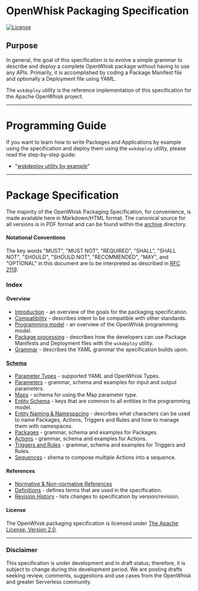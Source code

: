 <!--
#
# Licensed to the Apache Software Foundation (ASF) under one or more
# contributor license agreements.  See the NOTICE file distributed with
# this work for additional information regarding copyright ownership.
# The ASF licenses this file to You under the Apache License, Version 2.0
# (the "License"); you may not use this file except in compliance with
# the License.  You may obtain a copy of the License at
#
#     http://www.apache.org/licenses/LICENSE-2.0
#
# Unless required by applicable law or agreed to in writing, software
# distributed under the License is distributed on an "AS IS" BASIS,
# WITHOUT WARRANTIES OR CONDITIONS OF ANY KIND, either express or implied.
# See the License for the specific language governing permissions and
# limitations under the License.
#
-->

# OpenWhisk Packaging Specification

[![License](https://img.shields.io/badge/license-Apache--2.0-blue.svg)](http://www.apache.org/licenses/LICENSE-2.0)

## Purpose

In general, the goal of this specification is to evolve a simple grammar to describe and deploy a complete OpenWhisk package without having to use any APIs.  Primarily, it is accomplished by coding a Package Manifest file and optionally a Deployment file using YAML.

The ```wskdeploy``` utility is the reference implementation of this specification for the Apache OpenWhisk project.

---

# Programming Guide

If you want to learn how to write Packages and Applications by example using the specification and deploy them using the ```wskdeploy``` utility, please read the step-by-step guide:
- "[wskdeploy utility by example](../docs/programming_guide.md#wskdeploy-utility-by-example)"

---

# Package Specification

The majority of the OpenWhisk Packaging Specification, for convenience, is made available here in Markdown/HTML format. The canonical source for all versions is in PDF format and can be found within the [archive](archive) directory.

#### Notational Conventions

The key words "MUST", "MUST NOT", "REQUIRED", "SHALL", "SHALL NOT", "SHOULD", "SHOULD NOT", "RECOMMENDED", "MAY", and "OPTIONAL" in this document are to be interpreted as described in [RFC
2119](http://www.ietf.org/rfc/rfc2119.txt).

### Index

#### Overview
- [Introduction](html/spec_intro.md#introduction) - an overview of the goals for the packaging specification.
- [Compatibility](html/spec_intro.md#compatibility) - describes intent to be compatible with other standards.
- [Programming model](html/spec_programming_model.md#programming-model) - an overview of the OpenWhisk programming model.
- [Package processing](html/spec_package_processing.md#package-processing) - describes how the developers can use Package Manifests and Deployment files with the ```wskdeploy``` utility.
- [Grammar](html/spec_grammar.md#grammar) - describes the YAML grammar the specification builds upon.

#### [Schema](html/spec_schema.md#schema)
- [Parameter Types](html/spec_parameter_types.md#parameter-types) - supported YAML and OpenWhisk Types.
- [Parameters](html/spec_parameters.md#parameters) - grammar, schema and examples for input and output parameters.
- [Maps](html/spec_maps.md#map-schema) - schema for using the Map parameter type.
- [Entity Schema](html/spec_shared_entity_schema.md#shared-entity-schema) - keys that are common to all entities in the programming model.
- [Entity Naming & Namespacing](html/spec_entity_naming_and_namespacing.md#naming-and-namespacing) - describes what characters can be used to name Packages, Actions, Triggers and Rules and how to manage them with namespaces.
- [Packages](html/spec_packages.md#packages) - grammar, schema and examples for Packages.
- [Actions](html/spec_actions.md#actions) - grammar, schema and examples for Actions.
- [Triggers and Rules](html/spec_trigger_rule.md#triggers-and-rules) - grammar, schema and examples for Triggers and Rules.
- [Sequences](html/spec_sequences.md#sequences) - shema to compose multiple Actions into a sequence.

#### References
- [Normative & Non-normative References](html/spec_normative_refs.md)
- [Definitions](html/spec_definitions.md#definitions) - defines terms that are used in the specification.
- [Revision History](html/spec_history.md#revision-history) - lists changes to specification by version/revision.

#### License
The OpenWhisk packaging specification is licensed under [The Apache License,
Version 2.0](http://www.apache.org/licenses/LICENSE-2.0.html).

---

### Disclaimer
This specification is under development and in draft status; therefore, it is subject to change during this development period.  We are posting drafts seeking review, comments, suggestions and use cases from the OpenWhisk and greater Serverless community.
